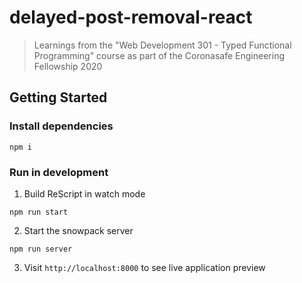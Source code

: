 # delayed-post-removal-react

> Learnings from the "Web Development 301 - Typed Functional Programming" course as part of the Coronasafe Engineering Fellowship 2020

## Getting Started

### Install dependencies

```
npm i
```

### Run in development

1. Build ReScript in watch mode

```
npm run start
```

2. Start the snowpack server

```
npm run server
```

3. Visit `http://localhost:8000` to see live application preview

